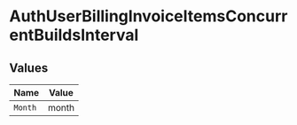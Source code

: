 # AuthUserBillingInvoiceItemsConcurrentBuildsInterval


## Values

| Name    | Value   |
| ------- | ------- |
| `Month` | month   |